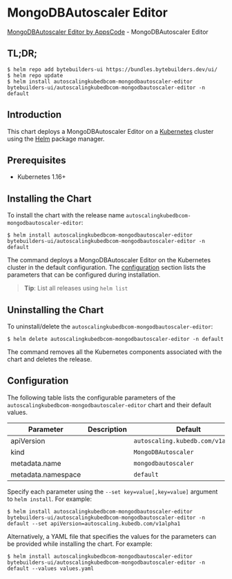 # MongoDBAutoscaler Editor

[MongoDBAutoscaler Editor by AppsCode](https://byte.builders) - MongoDBAutoscaler Editor

## TL;DR;

```console
$ helm repo add bytebuilders-ui https://bundles.bytebuilders.dev/ui/
$ helm repo update
$ helm install autoscalingkubedbcom-mongodbautoscaler-editor bytebuilders-ui/autoscalingkubedbcom-mongodbautoscaler-editor -n default
```

## Introduction

This chart deploys a MongoDBAutoscaler Editor on a [Kubernetes](http://kubernetes.io) cluster using the [Helm](https://helm.sh) package manager.

## Prerequisites

- Kubernetes 1.16+

## Installing the Chart

To install the chart with the release name `autoscalingkubedbcom-mongodbautoscaler-editor`:

```console
$ helm install autoscalingkubedbcom-mongodbautoscaler-editor bytebuilders-ui/autoscalingkubedbcom-mongodbautoscaler-editor -n default
```

The command deploys a MongoDBAutoscaler Editor on the Kubernetes cluster in the default configuration. The [configuration](#configuration) section lists the parameters that can be configured during installation.

> **Tip**: List all releases using `helm list`

## Uninstalling the Chart

To uninstall/delete the `autoscalingkubedbcom-mongodbautoscaler-editor`:

```console
$ helm delete autoscalingkubedbcom-mongodbautoscaler-editor -n default
```

The command removes all the Kubernetes components associated with the chart and deletes the release.

## Configuration

The following table lists the configurable parameters of the `autoscalingkubedbcom-mongodbautoscaler-editor` chart and their default values.

|     Parameter      | Description |              Default              |
|--------------------|-------------|-----------------------------------|
| apiVersion         |             | `autoscaling.kubedb.com/v1alpha1` |
| kind               |             | `MongoDBAutoscaler`               |
| metadata.name      |             | `mongodbautoscaler`               |
| metadata.namespace |             | `default`                         |


Specify each parameter using the `--set key=value[,key=value]` argument to `helm install`. For example:

```console
$ helm install autoscalingkubedbcom-mongodbautoscaler-editor bytebuilders-ui/autoscalingkubedbcom-mongodbautoscaler-editor -n default --set apiVersion=autoscaling.kubedb.com/v1alpha1
```

Alternatively, a YAML file that specifies the values for the parameters can be provided while
installing the chart. For example:

```console
$ helm install autoscalingkubedbcom-mongodbautoscaler-editor bytebuilders-ui/autoscalingkubedbcom-mongodbautoscaler-editor -n default --values values.yaml
```
